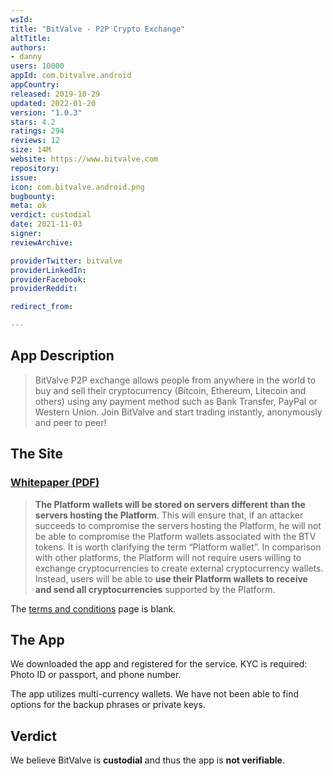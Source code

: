 ```yaml
---
wsId: 
title: "BitValve - P2P Crypto Exchange"
altTitle: 
authors:
- danny
users: 10000
appId: com.bitvalve.android
appCountry: 
released: 2019-10-29
updated: 2022-01-20
version: "1.0.3"
stars: 4.2
ratings: 294
reviews: 12
size: 14M
website: https://www.bitvalve.com
repository: 
issue: 
icon: com.bitvalve.android.png
bugbounty: 
meta: ok
verdict: custodial
date: 2021-11-03
signer: 
reviewArchive:

providerTwitter: bitvalve
providerLinkedIn: 
providerFacebook: 
providerReddit: 

redirect_from:

---
```


## App Description

> BitValve P2P exchange allows people from anywhere in the world to buy and sell their cryptocurrency (Bitcoin, Ethereum, Litecoin and others) using any payment method such as Bank Transfer, PayPal or Western Union. Join BitValve and start trading instantly, anonymously and peer to peer!

## The Site

### [Whitepaper (PDF)](https://www.bitvalve.com/Whitepaper.pdf)

> **The Platform wallets will be stored on servers different than the servers hosting the Platform**. This will ensure that, if an attacker succeeds to compromise the servers hosting the Platform, he will not be able to compromise the Platform wallets associated with the BTV tokens. It is worth clarifying the term “Platform wallet”. In comparison with other platforms, the Platform will not require users willing to exchange cryptocurrencies to create external cryptocurrency wallets. Instead, users will be able to **use their Platform wallets to receive and send all cryptocurrencies** supported by the Platform.

The [terms and conditions](https://bitvalve.com/terms) page is blank.

## The App

We downloaded the app and registered for the service. KYC is required: Photo ID or passport, and phone number.

The app utilizes multi-currency wallets. We have not been able to find options for the backup phrases or private keys.

## Verdict

We believe BitValve is **custodial** and thus the app is **not verifiable**.
